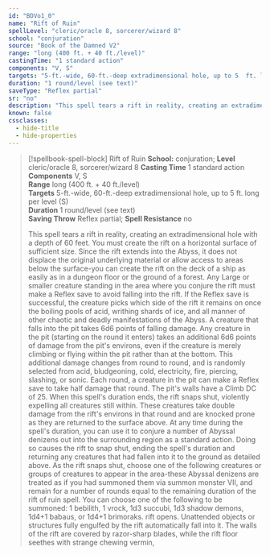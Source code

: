 ```yaml
---
id: "BDVo1_0"
name: "Rift of Ruin"
spellLevel: "cleric/oracle 8, sorcerer/wizard 8"
school: "conjuration"
source: "Book of the Damned V2"
range: "long (400 ft. + 40 ft./level)"
castingTime: "1 standard action"
components: "V, S"
targets: "5-ft.-wide, 60-ft.-deep extradimensional hole, up to 5  ft. long per level (S)"
duration: "1 round/level (see text)"
saveType: "Reflex partial"
sr: "no"
description: "This spell tears a rift in reality, creating an extradimensional hole with a depth of 60 feet. You must create the rift on a horizontal surface of sufficient size. Since the rift extends into the Abyss, it does not displace the original underlying material or allow access to areas below the surface-you can create the rift on the deck of a ship as easily as in a dungeon floor or the ground of a forest. Any Large or smaller creature standing in the area where you conjure the rift must make a Reflex save to avoid falling into the rift. If the Reflex save is successful, the creature picks which side of the rift it remains on once the  boiling pools of acid, writhing shards of ice, and all manner of other chaotic and deadly manifestations of the Abyss.  A creature that falls into the pit takes 6d6 points of falling damage. Any creature in the pit (starting on the round it enters) takes an additional 6d6 points of damage from the pit's environs, even if the creature is merely climbing or flying within the pit rather than at the bottom. This additional damage changes from round to round, and is randomly selected from acid, bludgeoning, cold, electricity, fire, piercing, slashing, or sonic. Each round, a creature in the pit can make a Reflex save to take half damage that round. The pit's walls have a Climb DC of 25.  When this spell's duration ends, the rift snaps shut, violently expelling all creatures still within. These creatures take double damage from the rift's environs in that round and are knocked prone as they are returned to the surface above.  At any time during the spell's duration, you can use it to conjure a number of Abyssal denizens out into the surrounding region as a standard action. Doing so causes the rift to snap shut, ending the spell's duration and returning any creatures that had fallen into it to the ground as detailed above. As the rift snaps shut, choose one of the following creatures or groups of creatures to appear in the area-these Abyssal denizens are treated as if you had summoned them via summon monster VII, and remain for a number of rounds equal to the remaining duration of the rift of ruin spell. You can choose one of the following to be summoned: 1 bebilith, 1 vrock, 1d3 succubi, 1d3 shadow demons, 1d4+1 babaus, or 1d4+1 brimoraks.  rift opens. Unattended objects or structures fully engulfed by the rift automatically fall into it.  The walls of the rift are covered by razor-sharp blades, while the rift floor seethes with strange chewing vermin,"
known: false
cssclasses:
  - hide-title
  - hide-properties
---
```


> [!spellbook-spell-block] Rift of Ruin
> **School:** conjuration; **Level** cleric/oracle 8, sorcerer/wizard 8
> **Casting Time** 1 standard action  
> **Components** V, S  
> **Range** long (400 ft. + 40 ft./level)  
> **Targets** 5-ft.-wide, 60-ft.-deep extradimensional hole, up to 5  ft. long per level (S)  
> **Duration** 1 round/level (see text)  
> **Saving Throw** Reflex partial; **Spell Resistance** no
> 
> This spell tears a rift in reality, creating an extradimensional hole with a depth of 60 feet. You must create the rift on a horizontal surface of sufficient size. Since the rift extends into the Abyss, it does not displace the original underlying material or allow access to areas below the surface-you can create the rift on the deck of a ship as easily as in a dungeon floor or the ground of a forest. Any Large or smaller creature standing in the area where you conjure the rift must make a Reflex save to avoid falling into the rift. If the Reflex save is successful, the creature picks which side of the rift it remains on once the  boiling pools of acid, writhing shards of ice, and all manner of other chaotic and deadly manifestations of the Abyss.  A creature that falls into the pit takes 6d6 points of falling damage. Any creature in the pit (starting on the round it enters) takes an additional 6d6 points of damage from the pit's environs, even if the creature is merely climbing or flying within the pit rather than at the bottom. This additional damage changes from round to round, and is randomly selected from acid, bludgeoning, cold, electricity, fire, piercing, slashing, or sonic. Each round, a creature in the pit can make a Reflex save to take half damage that round. The pit's walls have a Climb DC of 25.  When this spell's duration ends, the rift snaps shut, violently expelling all creatures still within. These creatures take double damage from the rift's environs in that round and are knocked prone as they are returned to the surface above.  At any time during the spell's duration, you can use it to conjure a number of Abyssal denizens out into the surrounding region as a standard action. Doing so causes the rift to snap shut, ending the spell's duration and returning any creatures that had fallen into it to the ground as detailed above. As the rift snaps shut, choose one of the following creatures or groups of creatures to appear in the area-these Abyssal denizens are treated as if you had summoned them via summon monster VII, and remain for a number of rounds equal to the remaining duration of the rift of ruin spell. You can choose one of the following to be summoned: 1 bebilith, 1 vrock, 1d3 succubi, 1d3 shadow demons, 1d4+1 babaus, or 1d4+1 brimoraks.  rift opens. Unattended objects or structures fully engulfed by the rift automatically fall into it.  The walls of the rift are covered by razor-sharp blades, while the rift floor seethes with strange chewing vermin,